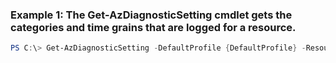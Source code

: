 ### Example 1: The Get-AzDiagnosticSetting cmdlet gets the categories and time grains that are logged for a resource.
```powershell
PS C:\> Get-AzDiagnosticSetting -DefaultProfile {DefaultProfile} -ResourceId /subscriptions/00000000-0000-0000-0000-000000000000/ResourceGroups/ContosoRG/providers/microsoft.keyvault/KeyVaults/ContosoKeyVault
```

